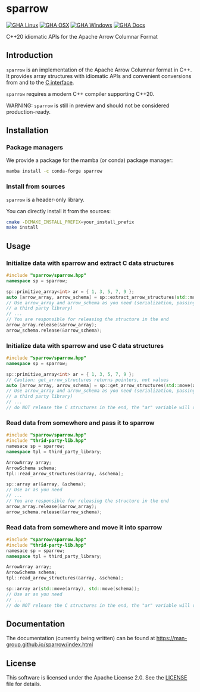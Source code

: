 # sparrow

[![GHA Linux](https://github.com/man-group/sparrow/actions/workflows/linux.yml/badge.svg)](https://github.com/man-group/sparrow/actions/workflows/linux.yml)
[![GHA OSX](https://github.com/man-group/sparrow/actions/workflows/osx.yml/badge.svg)](https://github.com/man-group/sparrowr/actions/workflows/osx.yml)
[![GHA Windows](https://github.com/man-group/sparrow/actions/workflows/windows.yml/badge.svg)](https://github.com/man-group/sparrow/actions/workflows/windows.yml)
[![GHA Docs](https://github.com/man-group/sparrow/actions/workflows/docs.yml/badge.svg)](https://github.com/man-group/sparrow/actions/workflows/docs.yml)

C++20 idiomatic APIs for the Apache Arrow Columnar Format

## Introduction

`sparrow` is an implementation of the Apache Arrow Columnar format in C++. It provides array structures
with idiomatic APIs and convenient conversions from and to the [C interface](https://arrow.apache.org/docs/dev/format/CDataInterface.html#structure-definitions).

`sparrow` requires a modern C++ compiler supporting C++20.

WARNING: `sparrow` is still in preview and should not be considered production-ready.

## Installation

### Package managers

We provide a package for the mamba (or conda) package manager:

```bash
mamba install -c conda-forge sparrow
```

### Install from sources

`sparrow` is a header-only library.

You can directly install it from the sources:

```bash
cmake -DCMAKE_INSTALL_PREFIX=your_install_prefix
make install
```

## Usage

### Initialize data with sparrow and extract C data structures

```cpp
#include "sparrow/sparrow.hpp"
namespace sp = sparrow;

sp::primitive_array<int> ar = { 1, 3, 5, 7, 9 };
auto [arrow_array, arrow_schema] = sp::extract_arrow_structures(std::move(ar));
// Use arrow_array and arrow_schema as you need (serialization, passing it to
// a third party library)
// ...
// You are responsible for releasing the structure in the end
arrow_array.release(&arrow_array);
arrow_schema.release(&arrow_schema);
```

### Initialize data with sparrow and use C data structures

```cpp
#include "sparrow/sparrow.hpp"
namespace sp = sparrow;

sp::primitive_array<int> ar = { 1, 3, 5, 7, 9 };
// Caution: get_arrow_structures returns pointers, not values
auto [arrow_array, arrow_schema] = sp::get_arrow_structures(std::move(ar));
// Use arrow_array and arrow_schema as you need (serialization, passing it to
// a third party library)
// ...
// do NOT release the C structures in the end, the "ar" variable will do it for you
```

### Read data from somewhere and pass it to sparrow

```cpp
#include "sparrow/sparrow.hpp"
#include "thrid-party-lib.hpp"
namesace sp = sparrow;
namespace tpl = third_party_library;

ArrowArray array;
ArrowSchema schema;
tpl::read_arrow_structures(&array, &schema);

sp::array ar(&array, &schema);
// Use ar as you need
// ...
// You are responsible for releasing the structure in the end
arrow_array.release(&arrow_array);
arrow_schema.release(&arrow_schema);
```

### Read data from somewhere and move it into sparrow

```cpp
#include "sparrow/sparrow.hpp"
#include "thrid-party-lib.hpp"
namesace sp = sparrow;
namespace tpl = third_party_library;

ArrowArray array;
ArrowSchema schema;
tpl::read_arrow_structures(&array, &schema);

sp::array ar(std::move(array), std::move(schema));
// Use ar as you need
// ...
// do NOT release the C structures in the end, the "ar" variable will do it for you
```

## Documentation

The documentation (currently being written) can be found at https://man-group.github.io/sparrow/index.html

## License

This software is licensed under the Apache License 2.0. See the [LICENSE](LICENSE) file for details.
